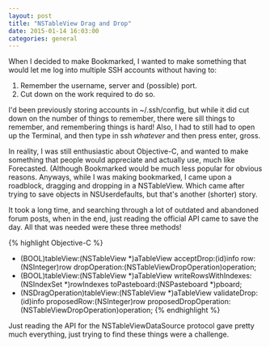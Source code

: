 ```yaml
---
layout: post
title: "NSTableView Drag and Drop"
date: 2015-01-14 16:03:00
categories: general
---
```


When I decided to make Bookmarked, I wanted to make something that would let me log into multiple SSH accounts without having to:
1. Remember the username, server and (possible) port.
2. Cut down on the work required to do so.

I'd been previously storing accounts in ~/.ssh/config, but while it did cut down on the number of things to remember, there were sill things to remember, and remembering things is hard! Also, I had to still had to open up the Terminal, and then type in ssh *whatever* and then press enter, gross.

In reality, I was still enthusiastic about Objective-C, and wanted to make something that people would appreciate and actually use, much like Forecasted. (Although Bookmarked would be much less popular for obvious reasons. Anyways, while I was making bookmarked, I came upon a roadblock, dragging and dropping in a NSTableView. Which came after trying to save objects in NSUserdefaults, but that's another (shorter) story.

It took a long time, and searching through a lot of outdated and abandoned forum posts, when in the end, just reading the official API came to save the day. All that was needed were these three methods! 

{% highlight Objective-C %}
- (BOOL)tableView:(NSTableView *)aTableView acceptDrop:(id<NSDraggingInfo>)info row:(NSInteger)row dropOperation:(NSTableViewDropOperation)operation;
- (BOOL)tableView:(NSTableView *)aTableView writeRowsWithIndexes:(NSIndexSet *)rowIndexes toPasteboard:(NSPasteboard *)pboard;
- (NSDragOperation)tableView:(NSTableView *)aTableView validateDrop:(id<NSDraggingInfo>)info proposedRow:(NSInteger)row proposedDropOperation:(NSTableViewDropOperation)operation;
{% endhighlight %}

Just reading the API for the NSTableViewDataSource protocol gave pretty much everything, just trying to find these things were a challenge. 
